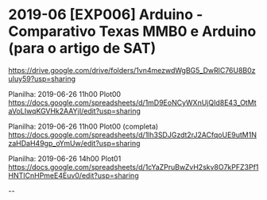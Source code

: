 # 2019-06 [EXP006] Arduino - Comparativo Texas MMB0 e Arduino (para o artigo de SAT)
https://drive.google.com/drive/folders/1vn4mezwdWgBG5_DwRlC76U8B0zuIuy59?usp=sharing

Planilha: 2019-06-26 11h00 Plot00
https://docs.google.com/spreadsheets/d/1mD9EoNCyWXnUjQId8E43_OtMtaVoLIwqKGVHk2AAYjI/edit?usp=sharing

Planilha: 2019-06-26 11h00 Plot00 (completa)
https://docs.google.com/spreadsheets/d/1lh3SDJGzdt2rJ2ACfqoUE9utM1NzaHDaH49gp_oYmUw/edit?usp=sharing

Planilha: 2019-06-26 14h00 Plot01
https://docs.google.com/spreadsheets/d/1cYaZPruBwZvH2skv8O7kPFZ3Pf1HNTICnHPmeE4Euv0/edit?usp=sharing

--
